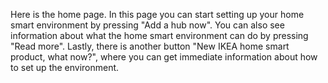 Here is the home page. In this page you can start setting up your home smart environment by pressing "Add a hub now". You can also see information about what the home smart environment can do by pressing "Read more". Lastly, there is another button "New IKEA home smart product, what now?", where you can get immediate information about how to set up the environment. 